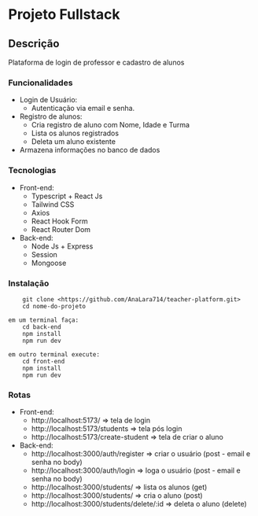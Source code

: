 # Projeto Fullstack

## Descrição

Plataforma de login de professor e cadastro de alunos

### Funcionalidades

- Login de Usuário:
  - Autenticação via email e senha.
- Registro de alunos:
  - Cria registro de aluno com Nome, Idade e Turma
  - Lista os alunos registrados
  - Deleta um aluno existente
- Armazena informações no banco de dados

### Tecnologias

- Front-end:
  - Typescript + React Js
  - Tailwind CSS
  - Axios
  - React Hook Form
  - React Router Dom
- Back-end:
  - Node Js + Express
  - Session
  - Mongoose

### Instalação

    	git clone <https://github.com/AnaLara714/teacher-platform.git>
    	cd nome-do-projeto

    em um terminal faça:
    	cd back-end
    	npm install
    	npm run dev

    em outro terminal execute:
    	cd front-end
    	npm install
    	npm run dev

### Rotas

- Front-end:
  - http://localhost:5173/ => tela de login
  - http://localhost:5173/students => tela pós login
  - http://localhost:5173/create-student => tela de criar o aluno
- Back-end:
  - http://localhost:3000/auth/register => criar o usuário (post - email e senha no body)
  - http://localhost:3000/auth/login => loga o usuário (post - email e senha no body)
  - http://localhost:3000/students/ => lista os alunos (get)
  - http://localhost:3000/students/ => cria o aluno (post)
  - http://localhost:3000/students/delete/:id => deleta o aluno (delete)
